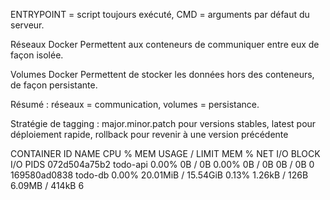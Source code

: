 ENTRYPOINT = script toujours exécuté, CMD = arguments par défaut du serveur.

Réseaux Docker
Permettent aux conteneurs de communiquer entre eux de façon isolée.

Volumes Docker
Permettent de stocker les données hors des conteneurs, de façon persistante.

Résumé : réseaux = communication, volumes = persistance.

Stratégie de tagging : major.minor.patch pour versions stables, latest pour déploiement rapide, rollback pour revenir à une version précédente

CONTAINER ID   NAME       CPU %     MEM USAGE / LIMIT     MEM %     NET I/O         BLOCK I/O        PIDS
072d504a75b2   todo-api   0.00%     0B / 0B               0.00%     0B / 0B         0B / 0B          0
169580ad0838   todo-db    0.00%     20.01MiB / 15.54GiB   0.13%     1.26kB / 126B   6.09MB / 414kB   6


